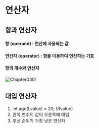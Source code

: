 # 연산자
  
  
## 항과 연산자  
#### 항 (operand) : 연산에 사용되는 값  
#### 연산자 (operator) : 항을 이용하여 연산하는 기호  
#### 항의 개수와 연산자
![Chapter0301](./image/Chapter0301.PNG)  

## 대입 연산자 
1. int age(Lvalue) = 20; (Rvalue)  
2. 왼쪽 변수의 값이 오른쪽에 대입  
3. 우선 순위가 가장 낮은 연산자
